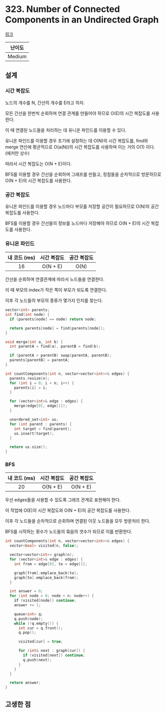 # 323. Number of Connected Components in an Undirected Graph

[링크](https://leetcode.com/problems/number-of-connected-components-in-an-undirected-graph/)

| 난이도 |
| :----: |
| Medium |

## 설계

### 시간 복잡도

노드의 개수를 N, 간선의 개수를 E라고 하자.

모든 간선을 한번씩 순회하며 연결 관계를 만들어야 하므로 O(E)의 시간 복잡도를 사용한다.

이 때 연결된 노드들을 처리하는 데 유니온 파인드를 이용할 수 있다.

유니온 파인드를 이용할 경우 초기에 설정하는 데 O(N)의 시간 복잡도를, find와 merge 연산에 평균적으로 O(a(N))의 시간 복잡도를 사용하며 이는 거의 O(1) 이다. (에커만 상수)

따라서 시간 복잡도는 O(N + E)이다.

BFS를 이용할 경우 간선을 순회하며 그래프를 만들고, 정점들을 순차적으로 방문하므로 O(N + E)의 시간 복잡도를 사용한다.

### 공간 복잡도

유니온 파인드를 이용할 경우 노드마다 부모를 저장할 공간이 필요하므로 O(N)의 공간 복잡도를 사용한다.

BFS를 이용할 경우 간선들의 정보를 노드마다 저장해야 하므로 O(N + E)의 시간 복잡도를 사용한다.

### 유니온 파인드

| 내 코드 (ms) | 시간 복잡도 | 공간 복잡도 |
| :----------: | :---------: | :---------: |
|      16      |  O(N + E)   |    O(N)     |

간선을 순회하며 연결관계에 따라서 노드들을 연결한다.

이 때 부모의 index가 작은 쪽이 부모가 되도록 연결한다.

이후 각 노드들의 부모의 종류가 몇가지 인지를 찾는다.

```cpp
vector<int> parents;
int find(int node) {
  if (parents[node] == node) return node;

  return parents[node] = find(parents[node]);
}

void merge(int a, int b) {
  int parentA = find(a), parentB = find(b);

  if (parentA > parentB) swap(parentA, parentB);
  parents[parentB] = parentA;
}

int countComponents(int n, vector<vector<int>>& edges) {
  parents.resize(n);
  for (int i = 0; i < n; i++) {
    parents[i] = i;
  }

  for (vector<int>& edge : edges) {
    merge(edge[0], edge[1]);
  }

  unordered_set<int> us;
  for (int parent : parents) {
    int target = find(parent);
    us.insert(target);
  }

  return us.size();
}
```

### BFS

| 내 코드 (ms) | 시간 복잡도 | 공간 복잡도 |
| :----------: | :---------: | :---------: |
|      20      |  O(N + E)   |  O(N + E)   |

우선 edges들을 사용할 수 있도록 그래프 관계로 표현해야 한다.

이 작업에 O(E)의 시간 복잡도와 O(N + E)의 공간 복잡도를 사용한다.

이후 각 노드들을 순차적으로 순회하며 연결된 이웃 노드들을 모두 방문처리 한다.

BFS를 시작하는 횟수가 노드들의 묶음의 갯수가 되므로 이를 반환한다.

```cpp
int countComponents(int n, vector<vector<int>>& edges) {
  vector<bool> visited(n, false);

  vector<vector<int>> graph(n);
  for (vector<int>& edge : edges) {
    int from = edge[0], to = edge[1];

    graph[from].emplace_back(to);
    graph[to].emplace_back(from);
  }

  int answer = 0;
  for (int node = 0; node < n; node++) {
    if (visited[node]) continue;
    answer += 1;

    queue<int> q;
    q.push(node);
    while (!q.empty()) {
      int cur = q.front();
      q.pop();

      visited[cur] = true;

      for (int& next : graph[cur]) {
        if (visited[next]) continue;
        q.push(next);
      }
    }
  }

  return answer;
}
```

## 고생한 점

